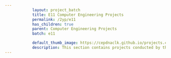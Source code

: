 ```yaml
---
            layout: project_batch
            title: E11 Computer Engineering Projects
            permalink: /2yp/e11
            has_children: true
            parent: Computer Engineering Projects
            batch: e11

            default_thumb_image: https://cepdnaclk.github.io/projects.ce.pdn.ac.lk/data/categories/2yp/thumbnail.jpg
            description: This section contains projects conducted by the students after their second year. Usually, these projects are conducted by groups of 3 students, and followed by Agile principles.
---
```

